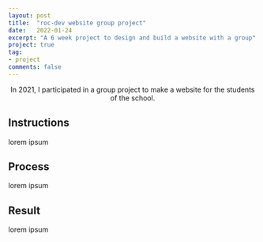 ```yaml
---
layout: post
title:  "roc-dev website group project"
date:   2022-01-24
excerpt: "A 6 week project to design and build a website with a group"
project: true
tag:
- project
comments: false
---
```

    
<center>In 2021, I participated in a group project to make a website for the students of the school.</center>


## Instructions
lorem ipsum

## Process
lorem ipsum

## Result
lorem ipsum
